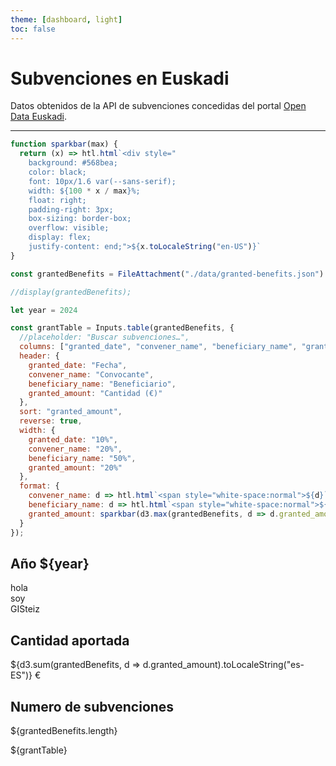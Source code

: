 ```yaml
---
theme: [dashboard, light]
toc: false
---
```

# Subvenciones en Euskadi

Datos obtenidos de la API de subvenciones concedidas del portal [Open Data Euskadi](https://opendata.euskadi.eus/api-granted-benefits/?api=granted-benefit/).
___


```js
function sparkbar(max) {
  return (x) => htl.html`<div style="
    background: #568bea;
    color: black;
    font: 10px/1.6 var(--sans-serif);
    width: ${100 * x / max}%;
    float: right;
    padding-right: 3px;
    box-sizing: border-box;
    overflow: visible;
    display: flex;
    justify-content: end;">${x.toLocaleString("en-US")}`
}
```

```js
const grantedBenefits = FileAttachment("./data/granted-benefits.json").json();
```

```js
//display(grantedBenefits);

let year = 2024

const grantTable = Inputs.table(grantedBenefits, {
  //placeholder: "Buscar subvenciones…",
  columns: ["granted_date", "convener_name", "beneficiary_name", "granted_amount"],
  header: {
    granted_date: "Fecha",
    convener_name: "Convocante",
    beneficiary_name: "Beneficiario",
    granted_amount: "Cantidad (€)"
  },
  sort: "granted_amount",
  reverse: true,
  width: {
    granted_date: "10%",
    convener_name: "20%",
    beneficiary_name: "50%",
    granted_amount: "20%"
  },
  format: {
    convener_name: d => htl.html`<span style="white-space:normal">${d}`,
    beneficiary_name: d => htl.html`<span style="white-space:normal">${d}`,
    granted_amount: sparkbar(d3.max(grantedBenefits, d => d.granted_amount))
  }
});
```

## Año ${year}

<div class="grid grid-cols-4">
  <div class="card grid-rowspan-2">
    hola
  </div>
  <div class="card grid-rowspan-2">
    soy
  </div>
  <div class="card grid-rowspan-2">
    GISteiz
  </div>
  <div class="card grid-rowspan-1">
    <h2>Cantidad aportada</h2>
    <p class="big">
      ${d3.sum(grantedBenefits, d => d.granted_amount).toLocaleString("es-ES")} €
    </p>
  </div>
  <div class="card grid-rowspan-1">
    <h2>Numero de subvenciones</h2>
    <p class="big">
      ${grantedBenefits.length}
    </p>
  </div>
</div>

<div class="grid grid-cols-1">
  <div class="card">${grantTable}</div>
</div>